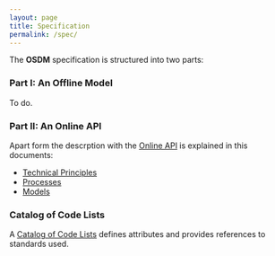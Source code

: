 ```yaml
---
layout: page
title: Specification
permalink: /spec/
---
```


The **OSDM** specification is structured into two parts:

### Part I: An Offline Model

To do.

### Part II: An Online API

Apart form the descrption with the [Online API](./OSDM-Online-v0.9.9.yml)
 is explained in this documents:

- [Technical Principles](./technical-principles)
- [Processes](./processes)
- [Models](./models)

### Catalog of Code Lists

A [Catalog of Code Lists](./catalog-of-code-lists) defines attributes
and provides references to standards used.

